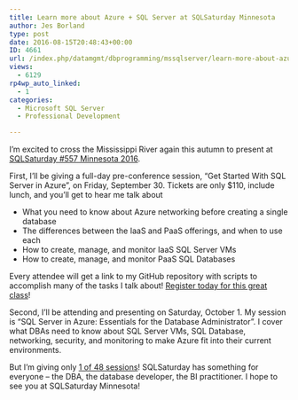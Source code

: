 ```yaml
---
title: Learn more about Azure + SQL Server at SQLSaturday Minnesota
author: Jes Borland
type: post
date: 2016-08-15T20:48:43+00:00
ID: 4661
url: /index.php/datamgmt/dbprogramming/mssqlserver/learn-more-about-azure-sql-server-at-sqlsaturday-minnesota/
views:
  - 6129
rp4wp_auto_linked:
  - 1
categories:
  - Microsoft SQL Server
  - Professional Development

---
```

I&#8217;m excited to cross the Mississippi River again this autumn to present at <a href="http://www.sqlsaturday.com/557/eventhome.aspx" target="_blank">SQLSaturday #557 Minnesota 2016</a>.

First, I&#8217;ll be giving a full-day pre-conference session, &#8220;Get Started With SQL Server in Azure&#8221;, on Friday, September 30. Tickets are only $110, include lunch, and you&#8217;ll get to hear me talk about

  * What you need to know about Azure networking before creating a single database
  * The differences between the IaaS and PaaS offerings, and when to use each
  * How to create, manage, and monitor IaaS SQL Server VMs
  * How to create, manage, and monitor PaaS SQL Databases

Every attendee will get a link to my GitHub repository with scripts to accomplish many of the tasks I talk about! <a href="https://sites.google.com/site/sqlsaturday557preconreg/home#CL1" target="_blank">Register today for this great class</a>!

Second, I&#8217;ll be attending and presenting on Saturday, October 1. My session is &#8220;SQL Server in Azure: Essentials for the Database Administrator&#8221;. I cover what DBAs need to know about SQL Server VMs, SQL Database, networking, security, and monitoring to make Azure fit into their current environments.

But I&#8217;m giving only <a href="http://www.sqlsaturday.com/557/Sessions/Schedule.aspx" target="_blank">1 of 48 sessions</a>! SQLSaturday has something for everyone &#8211; the DBA, the database developer, the BI practitioner. I hope to see you at SQLSaturday Minnesota!

&nbsp;